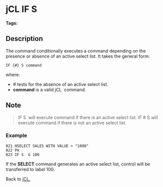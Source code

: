 # jCL IF S

<PageHeader />

**Tags:**
<badge text='jcl' vertical='middle' />

## Description

The command conditionally executes a command depending on the presence or absence of an active select list. It takes the general form:

```
IF {#} S command
```

where:

- \# tests for the absence of an active select list.
- **command** is a valid jCL  command.

## Note

> IF S  will execute command if there is an active select list. IF # S will execute command if there is not an active select list.

### Example

```
021 HSELECT SALES WITH VALUE > "1000"
022 PH
023 IF S  G 100
```

If the **SELECT** command generates an active select list, control will be transferred to label 100.

Back to [jCL.](./../README.md)
  
<PageFooter />